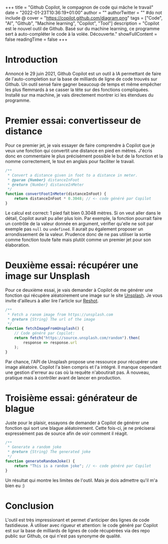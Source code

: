 +++
title = "Github Copilot, le compagnon de code qui mâche le travail"
date = "2022-01-23T10:36:19+01:00"
author = ""
authorTwitter = "" #do not include @
cover = "https://copilot.github.com/diagram.png"
tags = ["Code", "AI", "Github", "Machine learning", "Copilot", "Tool"]
description = "Copilot est le nouvel outil de Github. Basé sur du machine learning, ce programme sert à auto-compléter le code à la volée. Découverte."
showFullContent = false
readingTime = false
+++

# Introduction

Annoncé le 29 juin 2021, Github Copilot est un outil à IA permettant de faire de l'auto-completion sur la base de milliards de ligne de code trouvés sur Github. Un outil sensé faire gagner beaucoup de temps et même empêcher les plus flemmards à se casser la tête sur des fonctions compliquées. Installé sur ma machine, je vais directement montrer ici les étendues du programme.

# Premier essai: convertisseur de distance

Pour ce premier jet, je vais essayer de faire comprendre à Copilot que je veux une fonction qui convertit une distance en pied en mètres. J'écris donc en commentaire le plus précisément possible le but de la fonction et la nomme correctement, le tout en anglais pour faciliter le travail.

```javascript
/**
 * Convert a distance given in foot to a distance in meter.
 * @param {Number} distanceInFoot
 * @return {Number} distanceInMeter
 */
function convertFootInMeter(distanceInFoot) {
	return distanceInFoot * 0.3048; // <- code généré par Copilot
}
```

Le calcul est correct: 1 pied fait bien 0.3048 mètres. Si on veut aller dans le détail, Copilot aurait pu aller plus loin. Par exemple, la fonction pourrait faire un contrôle de la valeur donnée en argument, vérifier qu'elle ne soit par exemple pas `null` ou `undefined`. Il aurait pu également proposer un arrondissement de la valeur. Prudence donc de ne pas utiliser la sortie comme fonction toute faite mais plutôt comme un premier jet pour son élaboration.

# Deuxième essai: récupérer une image sur Unsplash

Pour ce deuxième essai, je vais demander à Copilot de me générer une fonction qui récupère aléatoirement une image sur le site [Unsplash](https://unsplash.com/). Je vous invite d'ailleurs à aller lire l'article sur [Reshot](../reshot).

```javascript
/**
 * Fetch a ranom image from https://unsplash.com
 * @return {String} The url of the image
 */
function fetchImageFromUnsplash() {
	// Code généré par Copilot:
	return fetch("https://source.unsplash.com/random").then(
		response => response.url
	);
}
```

Par chance, l'API de Unsplash propose une ressource pour récupérer une image aléatoire. Copilot l'a bien compris et l'a intégré. Il manque cependant une gestion d'erreur au cas où la requête n'aboutirait pas. À nouveau, pratique mais à contrôler avant de lancer en production.

# Troisième essai: générateur de blague

Juste pour le plaisir, essayons de demander à Copilot de générer une fonction qui sort une blague aléatoirement. Cette fois-ci, je ne préciserai expressément pas de source afin de voir comment il réagit.

```javascript
/**
 * Generate a random joke
 * @return {String} The generated joke
 */
function generateRandomJoke() {
	return "This is a random joke"; // <- code généré par Copilot
}
```

Un résultat qui montre les limites de l'outil. Mais je dois admettre qu'il m'a bien eu :)

# Conclusion

L'outil est très impressionant et permet d'anticiper des lignes de code fastidieuse. À utiliser avec rigueur et attention: le code généré par Copilot est sur la base de milliards de lignes de code récupérées via des repo public sur Github, ce qui n'est pas synonyme de qualité.
